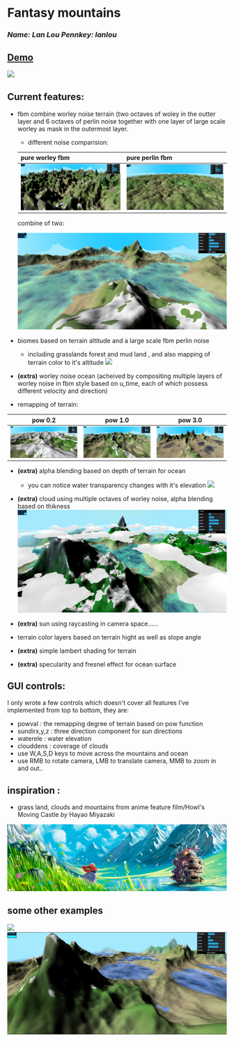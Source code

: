 # Fantasy mountains

### *Name: Lan Lou   Pennkey: lanlou*

## [Demo]( https://lanlou123.github.io/hw01-noisy-terrain/)

![](img/nn.gif)

## Current features:
- fbm combine worley noise terrain (two octaves of woley in the outter layer and 6 octaves of perlin noise together with one layer of large scale worley as mask in the outermost layer.
  - different noise comparision:
  
  pure worley fbm | pure perlin fbm 
  ----|---
  ![](img/pureworley.JPG) | ![](img/pureperlin.JPG) 
  
  combine of two:
  
  ![](img/wp.JPG)

- biomes based on terrain altitude and a large scale fbm perlin noise
  - including grasslands forest and mud land , and also mapping of terrain color to it's altitude
![](img/bio.gif)

- **(extra)** worley noise ocean (acheived by compositing multiple layers of worley noise in fbm style based on u_time,
each of which possess different velocity and direction)
- remapping of terrain:

pow 0.2 | pow 1.0 |pow 3.0
----|---|-------
![](img/pow0.2.JPG) | ![](img/pow1.JPG) | ![](img/pow3.JPG)

- **(extra)** alpha blending based on depth of terrain for ocean
  - you can notice water transparency changes with it's elevation
![](img/waterele.gif)

- **(extra)** cloud using multiple octaves of worley noise, alpha blending based on thikness
![](img/cloud.JPG)
- **(extra)** sun using raycasting in camera space......
- terrain color layers based on terrain hight as well as slope angle
- **(extra)** simple lambert shading for terrain
- **(extra)** specularity and fresnel effect for ocean surface

## GUI controls:

I only wrote a few controls which doesn't cover all features I've implemented
from top to bottom, they are:

- powval : the remapping degree of terrain based on pow function
- sundirx,y,z : three direction component for sun directions
- waterele : water elevation
- clouddens : coverage of clouds
- use W,A,S,D keys to move across the mountains and ocean
- use RMB to rotate camera, LMB to translate camera, MMB to zoom in and out..

## inspiration :

- grass land, clouds and mountains from anime feature film/Howl's Moving Castle *by* Hayao Miyazaki

![](img/ins.jpg)

## some other examples

![](img/aaa.gif)
![](img/dd.JPG)
